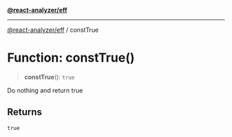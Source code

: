 [**@react-analyzer/eff**](../README.md)

***

[@react-analyzer/eff](../README.md) / constTrue

# Function: constTrue()

> **constTrue**(): `true`

Do nothing and return true

## Returns

`true`
